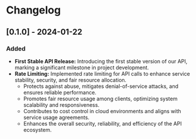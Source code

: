 # Changelog

## [0.1.0] - 2024-01-22

### Added

- **First Stable API Release:** Introducing the first stable version of our API, marking a significant milestone in project development.
- **Rate Limiting:** Implemented rate limiting for API calls to enhance service stability, security, and fair resource allocation.
    - Protects against abuse, mitigates denial-of-service attacks, and ensures reliable performance.
    - Promotes fair resource usage among clients, optimizing system scalability and responsiveness.
    - Contributes to cost control in cloud environments and aligns with service usage agreements.
    - Enhances the overall security, reliability, and efficiency of the API ecosystem.
